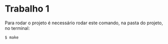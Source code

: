 # Trabalho 1
Para rodar o projeto é necessário rodar este comando, na pasta do projeto, no terminal:

```bash
$ make
```
